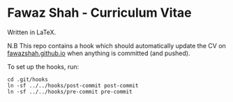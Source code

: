 # Fawaz Shah - Curriculum Vitae

Written in LaTeX.

N.B This repo contains a hook which should automatically update the CV on [fawazshah.github.io](https://fawazshah.github.io) when anything is committed (and pushed).

To set up the hooks, run:
```
cd .git/hooks
ln -sf ../../hooks/post-commit post-commit
ln -sf ../../hooks/pre-commit pre-commit
```

